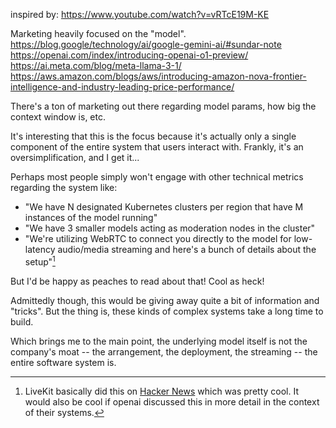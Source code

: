 inspired by: https://www.youtube.com/watch?v=vRTcE19M-KE

Marketing heavily focused on the "model".
https://blog.google/technology/ai/google-gemini-ai/#sundar-note
https://openai.com/index/introducing-openai-o1-preview/
https://ai.meta.com/blog/meta-llama-3-1/
https://aws.amazon.com/blogs/aws/introducing-amazon-nova-frontier-intelligence-and-industry-leading-price-performance/

There's a ton of marketing out there regarding model params,
how big the context window is, etc.

It's interesting that this is the focus because it's actually only a single component
of the entire system that users interact with. Frankly, it's an oversimplification, and
I get it...

Perhaps most people simply won't engage with other technical metrics regarding the system like:

- "We have N designated Kubernetes clusters per region that have M instances of the model running"
- "We have 3 smaller models acting as moderation nodes in the cluster"
- "We're utilizing WebRTC to connect you directly to the model for low-latency audio/media streaming and here's a bunch of details about the setup"[^1]

But I'd be happy as peaches to read about that! Cool as heck!

Admittedly though, this would be giving away quite a bit of information and "tricks". But the thing is,
these kinds of complex systems take a long time to build.

Which brings me to the main point, the underlying model itself is not the company's moat --
the arrangement, the deployment, the streaming -- the entire software system is.

[^1]: LiveKit basically did this on [Hacker News](https://news.ycombinator.com/item?id=41743327) which was pretty cool. It would also be cool if openai discussed this in more detail in the context of their systems.
